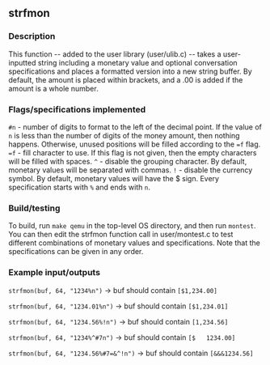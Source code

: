 ## strfmon

### Description
This function -- added to the user library (user/ulib.c) -- takes a user-inputted string including a monetary value and optional conversation specifications and places a formatted version into a new string buffer. By default, the amount is placed within brackets, and a .00 is added if the amount is a whole number.

### Flags/specifications implemented
``#n`` - number of digits to format to the left of the decimal point. If the value of ``n`` is less than the number of digits of the money amount, then nothing happens. Otherwise, unused positions will be filled according to the ``=f`` flag.
``=f`` - fill character to use. If this flag is not given, then the empty characters will be filled with spaces. 
``^`` - disable the grouping character. By default, monetary values will be separated with commas.
``!`` - disable the currency symbol. By default, monetary values will have the $ sign.
Every specification starts with ``%`` and ends with ``n``.

### Build/testing
To build, run ``make qemu`` in the top-level OS directory, and then run ``montest``. You can then edit the strfmon function call in user/montest.c to test different combinations of monetary values and specifications. Note that the specifications can be given in any order.

### Example input/outputs
``strfmon(buf, 64, "1234%n")`` -> buf should contain ``[$1,234.00]``

``strfmon(buf, 64, "1234.01%n")`` -> buf should contain ``[$1,234.01]``

``strfmon(buf, 64, "1234.56%!n")`` -> buf should contain ``[1,234.56]``

``strfmon(buf, 64, "1234%^#7n")`` -> buf should contain ``[$   1234.00]``

``strfmon(buf, 64, "1234.56%#7=&^!n")`` -> buf should contain ``[&&&1234.56]``

